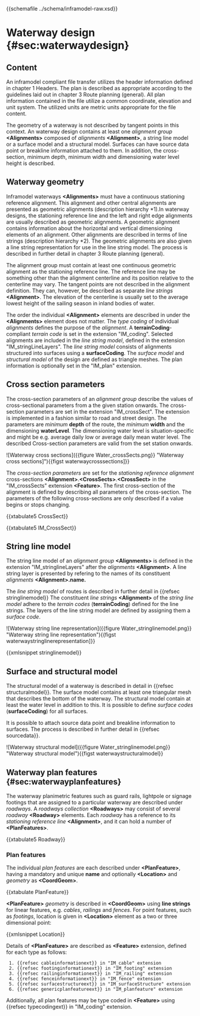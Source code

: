{{schemafile ../schema/inframodel-raw.xsd}}
# Waterway design {#sec:waterwaydesign}

## Content

An inframodel compliant file transfer utilizes the header information defined in chapter 1 Headers. The plan is described as appropriate according to the guidelines laid out in chapter 3 Route planning (general). All plan information contained in the file utilize a common coordinate, elevation and unit system. The utilized units are metric units appropriate for the file content.

The geometry of a waterway is not described by tangent points in this context. An waterway design contains at least one *alignment group* **\<Alignments>** composed of *alignments* **\<Alignment>**, a string line model or a surface model and a structural model. Surfaces can have source data point or breakline information attached to them. In addition, the cross-section, minimum depth, minimum width and dimensioning water level height is described.

## Waterway geometry

Inframodel waterways **\<Alignments>** must have a continuous stationing reference alignment. This alignment and other central alignments are presented as geometric alignments (description hierarchy *1).In waterway designs, the stationing reference line and the left and right edge alignments are usually described as geometric alignments. A geometric alignment contains information about the horizontal and vertical dimensioning elements of an alignment. Other alignments are described in terms of line strings (description hierarchy *2). The geometric alignments are also given a line string representation for use in the line string model. The process is described in further detail in chapter 3 Route planning (general).

The alignment group must contain at least one continuous geometric alignment as the stationing reference line. The reference line may be something other than the alignment centerline and its position relative to the centerline may vary. The tangent points are not described in the alignment definition. They can, however, be described as separate *line strings* **\<Alignment>**. The elevation of the centerline is usually set to the average lowest height of the sailing season in inland bodies of water.

The order the individual **\<Alignment>** elements are described in under the **\<Alignments>** element does not matter. The *type coding* of individual *alignments* defines the purpose of the *alignment*. A **terrainCoding**-compliant *terrain code* is set in the extension "IM\_coding". Selected alignments are included in the *line string model*, defined in the extension "IM\_stringLineLayers". The *line string model* consists of alignments structured into surfaces using a **surfaceCoding**. The *surface model* and *structural model* of the design are defined as triangle meshes. The plan information is optionally set in the "IM_plan" extension.

## Cross section parameters

The cross-section parameters of an *alignment group* describe the values of cross-sectional parameters from a the given station onwards. The cross-section parameters are set in the extension "IM_crossSect". The extension is implemented in a fashion similar to road and street design. The parameters are *minimum* **depth** of the route, the *minimum* **width** and the dimensioning **waterLevel**. The dimensioning water level is situation-specific and might be e.g. average daily low or average daily mean water level. The described Cross-section parameters are valid from the set station onwards.

![Waterway cross sections]({{figure Water_crossSects.png}} "Waterway cross sections]"){{figst waterwaycrosssections]}}

The *cross-section parameters* are set for the *stationing reference alignment* cross-sections **\<Alignment>**.**\<CrossSects>**.**\<CrossSect>** in the "IM_crossSects" extension **\<Feature>**. The first cross-section of the alignment is defined by describing all parameters of the cross-section. The parameters of the following cross-sections are only described if a value begins or stops changing.

{{xtabulate5  CrossSect}}

{{xtabulate5  IM_CrossSect}}

## String line model

The string line model of an *alignment group* **\<Alignments>** is defined in the extension "IM_stringlineLayers" after the *alignments* **\<Alignment>**. A line string layer is presented by refering to the names of its constituent *alignments* **\<Alignment>.name.**

The *line string model* of routes is described in further detail in {{refsec stringlinemodel}} The constituent *line strings* **\<Alignment>** of the *string line model* adhere to the *terrain codes* (**terrainCoding**) defined for the line strings. The layers of the line string model are defined by assigning them a *surface code*.

![Waterway string line representation]({{figure Water_stringlinemodel.png}} "Waterway string line representation"){{figst waterwaystringlinerepresentation]}}

{{xmlsnippet stringlinemodel}}

## Surface and structural model

The structural model of a waterway is described in detail in {{refsec structuralmodel}}. The surface model contains at least one triangular mesh that describes the bottom of the waterway. The structural model contain at least the water level in addition to this. It is possible to define *surface codes* (**surfaceCoding**) for all surfaces.

It is possible to attach source data point and breakline information to surfaces. The process is described in further detail in {{refsec sourcedata}}.

![Waterway structural model]({{figure Water_stringlinemodel.png}} "Waterway structural model"){{figst waterwaystructuralmodel}}

## Waterway plan features {#sec:waterwayplanfeatures}

The waterway planimetric features such as guard rails, lightpole or signage footings that are assigned to a particular waterway are described under *roadways*. A *roadways collection* **\<Roadways>** may consist of several *roadway* **\<Roadway>** elements. Each *roadway* has a reference to its *stationing reference line* **\<Alignment>**, and it can hold a number of **\<PlanFeatures>**.

{{xtabulate5  Roadway}}

### Plan features

The individual *plan features* are each described under **\<PlanFeature>**, having a mandatory and unique **name** and optionally **\<Location>** and *geometry* as **\<CoordGeom>**.

{{xtabulate  PlanFeature}}

**\<PlanFeature>** *geometry* is described in **\<CoordGeom>** using **line strings** for linear features, e.g. *cables*, *railings* and *fences*. For point features, such as *footings*, location is given in **\<Location>** element as a two or three dimensional point:

{{xmlsnippet Location}}

Details of **\<PlanFeature>** are described as **\<Feature>** extension, defined for each type as follows:


     1. {{refsec cableinformationext}} in "IM_cable" extension
     2. {{refsec footinginformationext}} in "IM_footing" extension
     3. {{refsec railinginformationext}} in "IM_railing" extension
     4. {{refsec fenceinformationext}} in "IM_fence" extension
     5. {{refsec surfacestructureext}} in "IM_surfaceStructure" extension
     6. {{refsec genericplanfeatureext}} in "IM_planfeature" extension

Additionally, all plan features may be type coded in **\<Feature>** using {{refsec typecodingext}} in "IM_coding" extension.
